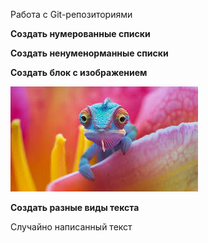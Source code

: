 Работа с Git-репозиториями

**Создать нумерованные списки**

**Создать ненуменорманные списки**

**Создать блок с изображением**

![Картинко](image.jpg "Title")

**Создать разные виды текста**

Случайно написанный текст